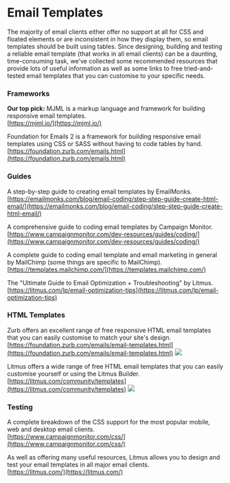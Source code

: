# Email Templates

The majority of email clients either offer no support at all for CSS and floated elements or are inconsistent in how they display them, so email templates should be built using tables. Since designing, building and testing a reliable email template (that works in all email clients) can be a daunting, time-consuming task, we've collected some recommended resources that provide lots of useful information as well as some links to free tried-and-tested email templates that you can customise to your specific needs.

### Frameworks
**Our top pick:** MJML is a markup language and framework for building responsive email templates.  
[https://mjml.io/](https://mjml.io/)

Foundation for Emails 2 is a framework for building responsive email templates using CSS or SASS without having to code tables by hand.  
[https://foundation.zurb.com/emails.html](https://foundation.zurb.com/emails.html)  

### Guides
A step-by-step guide to creating email templates by EmailMonks.  
[https://emailmonks.com/blog/email-coding/step-step-guide-create-html-email/](https://emailmonks.com/blog/email-coding/step-step-guide-create-html-email/)

A comprehensive guide to coding email templates by Campaign Monitor.  
[https://www.campaignmonitor.com/dev-resources/guides/coding/](https://www.campaignmonitor.com/dev-resources/guides/coding/)

A complete guide to coding email template and email marketing in general by MailChimp (some things are specific to MailChimp).  
[https://templates.mailchimp.com/](https://templates.mailchimp.com/)

The "Ultimate Guide to
Email Optimization + Troubleshooting" by Litmus.  
[https://litmus.com/lp/email-optimization-tips](https://litmus.com/lp/email-optimization-tips)

### HTML Templates
Zurb offers an excellent range of free responsive HTML email templates that you can easily customise to match your site's design.  
[https://foundation.zurb.com/emails/email-templates.html](https://foundation.zurb.com/emails/email-templates.html)
<img src="/assets/images/zurb-email-templates.png" />

Litmus offers a wide range of free HTML email templates that you can easily customise yourself or using the Litmus Builder.  
[https://litmus.com/community/templates](https://litmus.com/community/templates)
<img src="/assets/images/litmus-email-templates.png" />

### Testing
A complete breakdown of the CSS support for the most popular mobile, web and desktop email clients.  
[https://www.campaignmonitor.com/css/](https://www.campaignmonitor.com/css/)

As well as offering many useful resources, Litmus allows you to design and test your email templates in all major email clients.  
[https://litmus.com/](https://litmus.com/)